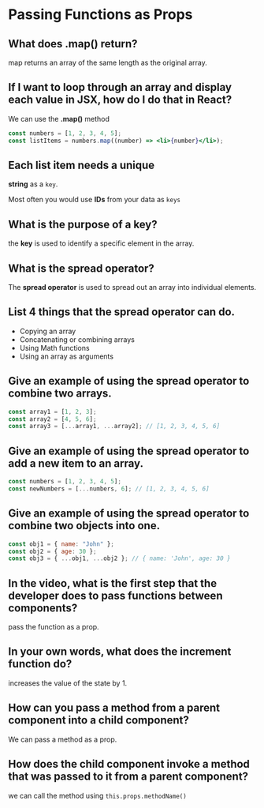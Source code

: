 # Passing Functions as Props

## What does .map() return?

map returns an array of the same length as the original array.

## If I want to loop through an array and display each value in JSX, how do I do that in React?

We can use the **.map()** method

```jsx
const numbers = [1, 2, 3, 4, 5];
const listItems = numbers.map((number) => <li>{number}</li>);
```

## Each list item needs a unique

**string** as a `key`.

Most often you would use **IDs** from your data as `keys`

## What is the purpose of a key?

the **key** is used to identify a specific element in the array.

## What is the spread operator?

The **spread operator** is used to spread out an array into individual elements.

## List 4 things that the spread operator can do.

- Copying an array
- Concatenating or combining arrays
- Using Math functions
- Using an array as arguments

## Give an example of using the spread operator to combine two arrays.

```jsx
const array1 = [1, 2, 3];
const array2 = [4, 5, 6];
const array3 = [...array1, ...array2]; // [1, 2, 3, 4, 5, 6]
```

## Give an example of using the spread operator to add a new item to an array.

```jsx
const numbers = [1, 2, 3, 4, 5];
const newNumbers = [...numbers, 6]; // [1, 2, 3, 4, 5, 6]
```

## Give an example of using the spread operator to combine two objects into one.

```jsx
const obj1 = { name: "John" };
const obj2 = { age: 30 };
const obj3 = { ...obj1, ...obj2 }; // { name: 'John', age: 30 }
```

## In the video, what is the first step that the developer does to pass functions between components?

pass the function as a prop.

## In your own words, what does the increment function do?

increases the value of the state by 1.

## How can you pass a method from a parent component into a child component?

We can pass a method as a prop.

## How does the child component invoke a method that was passed to it from a parent component?

we can call the method using `this.props.methodName()`
